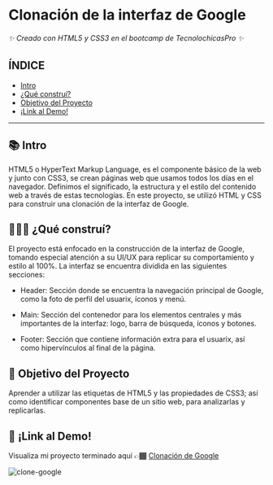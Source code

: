 # Clonación de la interfaz de Google
###### ✨ Creado con HTML5 y CSS3 en el bootcamp de TecnolochicasPro ✨

## ÍNDICE
* [Intro](https://github.com/MirandaJaramillo/Google-Clone/blob/main/README.md#-intro)
* [¿Qué construí?](https://github.com/MirandaJaramillo/Google-Clone/blob/main/README.md#-qu%C3%A9-constru%C3%AD)
* [Objetivo del Proyecto](https://github.com/MirandaJaramillo/Google-Clone/blob/main/README.md#-objetivo-del-proyecto)
* [¡Link al Demo!](https://github.com/MirandaJaramillo/Google-Clone/blob/main/README.md#-link-al-demo)

***

## 📚 Intro
HTML5 o HyperText Markup Language, es el componente básico de la web y junto con CSS3, se crean páginas web que usamos todos los días en el navegador. Definimos el significado, la estructura y el estilo del contenido web a través de estas tecnologías. 
En este proyecto, se utilizó HTML y CSS para construir una clonación de la interfaz de Google.

## 👩🏽‍💻 ¿Qué construí?
El proyecto está enfocado en la construcción de la interfaz de Google, tomando especial atención a su UI/UX para replicar su comportamiento y estilo al 100%. La interfaz se encuentra dividida en las siguientes secciones: 

* Header: Sección donde se encuentra la navegación principal de Google, como la foto de perfil del usuarix, íconos y menú. 

* Main: Sección del contenedor para los elementos centrales y más importantes de la interfaz: logo, barra de búsqueda, íconos y botones. 

* Footer: Sección que contiene información extra para el usuarix, así como hipervínculos al final de la página. 

## 🚀 Objetivo del Proyecto
Aprender a utilizar las etiquetas de HTML5 y las propiedades de CSS3; así como identificar componentes base de un sitio web, para analizarlas y replicarlas. 

## 🔗 ¡Link al Demo!
Visualiza mi proyecto terminado aquí 👉🏾 [Clonación de Google](http://mirandajaramillo.github.io/Google-Clone/)


![clone-google](https://user-images.githubusercontent.com/96328329/234746858-b0f34e1f-43d2-4311-a75b-70418614212a.png)






